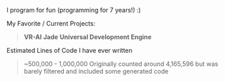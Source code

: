 I program for fun (programming for 7 years!) :)

My Favorite / Current Projects:
> **VR-AI**
> **Jade**
> **Universal Development Engine**

Estimated Lines of Code I have ever written
> ~500,000 - 1,000,000
> Originally counted around 4,165,596 but was barely filtered and included some generated code
